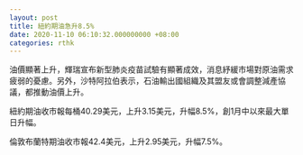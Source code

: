 ```yaml
---
layout: post
title: 紐約期油急升8.5%
date: 2020-11-10 06:10:32.000000000 +08:00
categories: rthk
---
```


油價顯著上升，輝瑞宣布新型肺炎疫苗試驗有顯著成效，消息紓緩市場對原油需求疲弱的憂慮。另外，沙特阿拉伯表示，石油輸出國組織及其盟友或會調整減產協議，都推動油價上升。

紐約期油收市報每桶40.29美元，上升3.15美元，升幅8.5%，創1月中以來最大單日升幅。

倫敦布蘭特期油收市報42.4美元，上升2.95美元，升幅7.5%。
